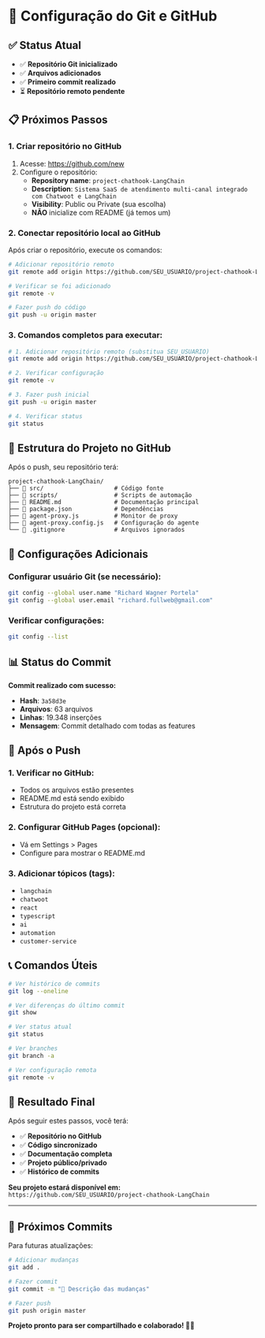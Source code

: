 # 🚀 **Configuração do Git e GitHub**

## ✅ **Status Atual**

- ✅ **Repositório Git inicializado**
- ✅ **Arquivos adicionados**
- ✅ **Primeiro commit realizado**
- ⏳ **Repositório remoto pendente**

## 📋 **Próximos Passos**

### **1. Criar repositório no GitHub**

1. Acesse: https://github.com/new
2. Configure o repositório:
   - **Repository name**: `project-chathook-LangChain`
   - **Description**: `Sistema SaaS de atendimento multi-canal integrado com Chatwoot e LangChain`
   - **Visibility**: Public ou Private (sua escolha)
   - **NÃO** inicialize com README (já temos um)

### **2. Conectar repositório local ao GitHub**

Após criar o repositório, execute os comandos:

```bash
# Adicionar repositório remoto
git remote add origin https://github.com/SEU_USUARIO/project-chathook-LangChain.git

# Verificar se foi adicionado
git remote -v

# Fazer push do código
git push -u origin master
```

### **3. Comandos completos para executar:**

```bash
# 1. Adicionar repositório remoto (substitua SEU_USUARIO)
git remote add origin https://github.com/SEU_USUARIO/project-chathook-LangChain.git

# 2. Verificar configuração
git remote -v

# 3. Fazer push inicial
git push -u origin master

# 4. Verificar status
git status
```

## 🎯 **Estrutura do Projeto no GitHub**

Após o push, seu repositório terá:

```
project-chathook-LangChain/
├── 📁 src/                    # Código fonte
├── 📁 scripts/                # Scripts de automação
├── 📄 README.md               # Documentação principal
├── 📄 package.json            # Dependências
├── 📄 agent-proxy.js          # Monitor de proxy
├── 📄 agent-proxy.config.js   # Configuração do agente
└── 📄 .gitignore              # Arquivos ignorados
```

## 🔧 **Configurações Adicionais**

### **Configurar usuário Git (se necessário):**

```bash
git config --global user.name "Richard Wagner Portela"
git config --global user.email "richard.fullweb@gmail.com"
```

### **Verificar configurações:**

```bash
git config --list
```

## 📊 **Status do Commit**

**Commit realizado com sucesso:**
- **Hash**: `3a58d3e`
- **Arquivos**: 63 arquivos
- **Linhas**: 19.348 inserções
- **Mensagem**: Commit detalhado com todas as features

## 🚀 **Após o Push**

### **1. Verificar no GitHub:**
- Todos os arquivos estão presentes
- README.md está sendo exibido
- Estrutura do projeto está correta

### **2. Configurar GitHub Pages (opcional):**
- Vá em Settings > Pages
- Configure para mostrar o README.md

### **3. Adicionar tópicos (tags):**
- `langchain`
- `chatwoot`
- `react`
- `typescript`
- `ai`
- `automation`
- `customer-service`

## 📞 **Comandos Úteis**

```bash
# Ver histórico de commits
git log --oneline

# Ver diferenças do último commit
git show

# Ver status atual
git status

# Ver branches
git branch -a

# Ver configuração remota
git remote -v
```

## 🎉 **Resultado Final**

Após seguir estes passos, você terá:

- ✅ **Repositório no GitHub**
- ✅ **Código sincronizado**
- ✅ **Documentação completa**
- ✅ **Projeto público/privado**
- ✅ **Histórico de commits**

**Seu projeto estará disponível em:**
`https://github.com/SEU_USUARIO/project-chathook-LangChain`

---

## 🔄 **Próximos Commits**

Para futuras atualizações:

```bash
# Adicionar mudanças
git add .

# Fazer commit
git commit -m "📝 Descrição das mudanças"

# Fazer push
git push origin master
```

**Projeto pronto para ser compartilhado e colaborado! 🚀✨** 